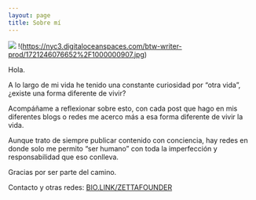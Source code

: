 ```yaml
---
layout: page
title: Sobre mí
---
```


![](https://nyc3.digitaloceanspaces.com/btw-writer-prod/1721246076652%2F1000000907.jpg)
!(https://nyc3.digitaloceanspaces.com/btw-writer-prod/1721246076652%2F1000000907.jpg)

Hola.

A lo largo de mi vida he tenido una constante curiosidad por “otra vida”, ¿existe una forma diferente de vivir?

Acompáñame a reflexionar sobre esto, con cada post que hago en mis diferentes blogs o redes me acerco más a esa forma diferente de vivir la vida.

Aunque trato de siempre publicar contenido con conciencia, hay redes en donde solo me permito “ser humano” con toda la imperfección y responsabilidad que eso conlleva.

Gracias por ser parte del camino.

Contacto y otras redes: [BIO.LINK/ZETTAFOUNDER](https://bio.link/zettafounder)
